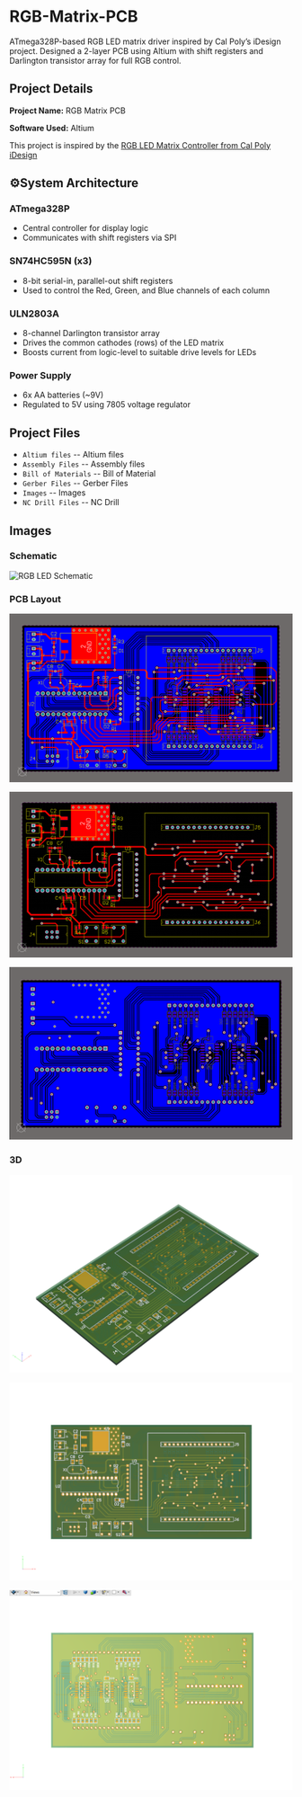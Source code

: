 # RGB-Matrix-PCB
ATmega328P-based RGB LED matrix driver inspired by Cal Poly’s iDesign project. Designed a 2-layer PCB using Altium with shift registers and Darlington transistor array for full RGB control.

## Project Details

**Project Name:** RGB Matrix PCB

**Software Used:** Altium

This project is inspired by the [RGB LED Matrix Controller from Cal Poly iDesign](https://idesign.calpoly.edu/student-projects/rgb-led-matrix-controller)

## ⚙System Architecture

### ATmega328P
- Central controller for display logic  
- Communicates with shift registers via SPI  

### SN74HC595N (x3)
- 8-bit serial-in, parallel-out shift registers  
- Used to control the Red, Green, and Blue channels of each column  


### ULN2803A
- 8-channel Darlington transistor array  
- Drives the common cathodes (rows) of the LED matrix  
- Boosts current from logic-level to suitable drive levels for LEDs  

### Power Supply
- 6x AA batteries (~9V)  
- Regulated to 5V using 7805 voltage regulator

## Project Files
- `Altium files` -- Altium files
- `Assembly Files` -- Assembly files
- `Bill of Materials` -- Bill of Material
- `Gerber Files` -- Gerber Files
- `Images` -- Images
- `NC Drill Files` -- NC Drill

  

## Images

### Schematic
![RGB LED Schematic](https://github.com/user-attachments/assets/0740f46d-9db9-4f8e-9619-4a2f0f678648)

### PCB Layout
![Layout](https://github.com/KirtiChickamath/RGB-Matrix-PCB/blob/main/Images/PNG/RGB%20LED%20LAYOUT.png)

![Layout Top](https://github.com/KirtiChickamath/RGB-Matrix-PCB/blob/main/Images/PNG/LAYOUT%20TOP.png)

![Layout Bottom](https://github.com/KirtiChickamath/RGB-Matrix-PCB/blob/main/Images/PNG/LAYOUT%20BOTTOM.png)

### 3D
![Board](Images/3D/card.png)

![top](Images/3D/top.png)

![bottom](Images/3D/bottom.png)

